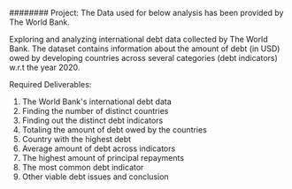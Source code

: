 ######## Project: 
The Data used for below analysis has been provided by The World Bank.

Exploring and analyzing international debt data collected by The World Bank. The dataset contains information about the amount of debt (in USD) owed by developing countries across several categories (debt indicators) w.r.t the year 2020.



Required Deliverables:


1.	The World Bank's international debt data
2.	Finding the number of distinct countries
3.	Finding out the distinct debt indicators
4.	Totaling the amount of debt owed by the countries
5.	Country with the highest debt
6.	Average amount of debt across indicators
7.	The highest amount of principal repayments
8.	The most common debt indicator
9.	Other viable debt issues and conclusion
